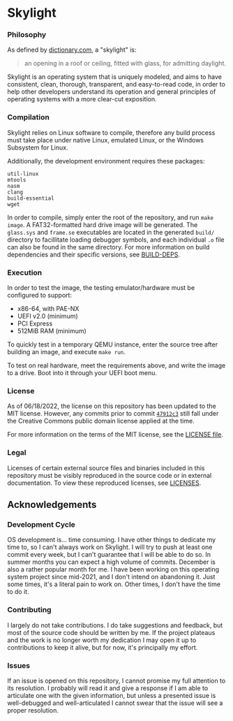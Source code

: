 # Skylight

### Philosophy
As defined by [dictionary.com](https://www.dictionary.com/browse/skylight#), a "skylight" is:
> an opening in a roof or ceiling, fitted with glass, for admitting daylight.

Skylight is an operating system that is uniquely modeled, and aims to have consistent, clean, thorough, transparent, and easy-to-read code, in order to help other developers understand its operation and general principles of operating systems with a more clear-cut exposition.

### Compilation
Skylight relies on Linux software to compile, therefore any build process must take place under native Linux, emulated Linux, or the Windows Subsystem for Linux.

Additionally, the development environment requires these packages:
```
util-linux 
mtools 
nasm 
clang 
build-essential 
wget
```

In order to compile, simply enter the root of the repository, and run `make image`. A FAT32-formatted hard drive image will be generated. The `glass.sys` and `frame.se` executables are located in the generated `build/` directory to facillitate loading debugger symbols, and each individual `.o` file can also be found in the same directory. For more information on build dependencies and their specific versions, see [BUILD-DEPS](docs/BUILD-DEPS.md).

### Execution
In order to test the image, the testing emulator/hardware must be configured to support:
 - x86-64, with PAE-NX
 - UEFI v2.0 (minimum)
 - PCI Express
 - 512MiB RAM (minimum)

To quickly test in a temporary QEMU instance, enter the source tree after building an image, and execute `make run`.

To test on real hardware, meet the requirements above, and write the image to a drive.
Boot into it through your UEFI boot menu.

### License
As of 06/18/2022, the license on this repository has been updated to the MIT license. However, any commits prior to commit [`47912c3`](https://github.com/austanss/skylight/commit/47912c3e3d6b84a53ded0a549ef881042b5731ac) still fall under the Creative Commons public domain license applied at the time.

For more information on the terms of the MIT license, see the [LICENSE file](LICENSE).

### Legal
Licenses of certain external source files and binaries included in this repository must be visibly reproduced in the source code or in external documentation. To view these reproduced licenses, see [LICENSES](docs/LICENSES.md).

## Acknowledgements

### Development Cycle
OS development is... time consuming. I have other things to dedicate my time to, so I can't always work on Skylight. I will try to push at least one commit every week, but I can't guarantee that I will be able to do so. In summer months you can expect a high volume of commits. December is also a rather popular month for me. I have been working on this operating system project since mid-2021, and I don't intend on abandoning it. Just some times, it's a literal pain to work on. Other times, I don't have the time to do it.

### Contributing
I largely do not take contributions. I do take suggestions and feedback, but most of the source code should be written by me. If the project plateaus and the work is no longer worth my dedication I may open it up to contributions to keep it alive, but for now, it's principally my effort.

### Issues
If an issue is opened on this repository, I cannot promise my full attention to its resolution. I probably will read it and give a response if I am able to articulate one with the given information, but unless a presented issue is well-debugged and well-articulated I cannot swear that the issue will see a proper resolution.
